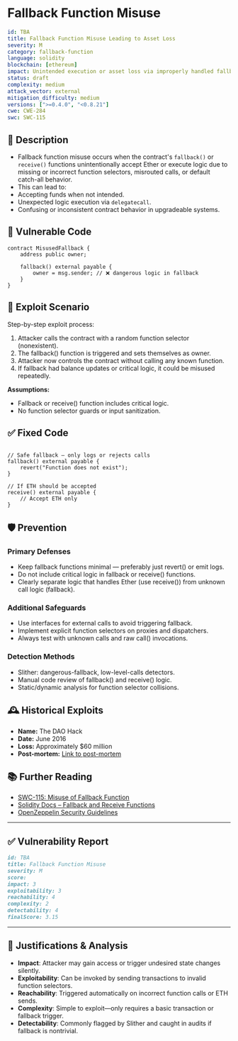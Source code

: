 # Fallback Function Misuse

```YAML
id: TBA
title: Fallback Function Misuse Leading to Asset Loss
severity: M
category: fallback-function
language: solidity
blockchain: [ethereum]
impact: Unintended execution or asset loss via improperly handled fallback
status: draft
complexity: medium
attack_vector: external
mitigation_difficulty: medium
versions: [">=0.4.0", "<0.8.21"]
cwe: CWE-284
swc: SWC-115
```

## 📝 Description

- Fallback function misuse occurs when the contract's `fallback()` or `receive()` functions unintentionally accept Ether or execute logic due to missing or incorrect function selectors, misrouted calls, or default catch-all behavior.
- This can lead to:
- Accepting funds when not intended.
- Unexpected logic execution via `delegatecall`.
- Confusing or inconsistent contract behavior in upgradeable systems.

## 🚨 Vulnerable Code

```solidity
contract MisusedFallback {
    address public owner;

    fallback() external payable {
        owner = msg.sender; // ❌ dangerous logic in fallback
    }
}
```

## 🧪 Exploit Scenario

Step-by-step exploit process:

1. Attacker calls the contract with a random function selector (nonexistent).
2. The fallback() function is triggered and sets themselves as owner.
3. Attacker now controls the contract without calling any known function.
4. If fallback had balance updates or critical logic, it could be misused repeatedly.

**Assumptions:**

- Fallback or receive() function includes critical logic.
- No function selector guards or input sanitization.

## ✅ Fixed Code

```solidity

// Safe fallback — only logs or rejects calls
fallback() external payable {
    revert("Function does not exist");
}

// If ETH should be accepted
receive() external payable {
    // Accept ETH only
}
```

## 🛡️ Prevention

### Primary Defenses

- Keep fallback functions minimal — preferably just revert() or emit logs.
- Do not include critical logic in fallback or receive() functions.
- Clearly separate logic that handles Ether (use receive()) from unknown call logic (fallback).

### Additional Safeguards

- Use interfaces for external calls to avoid triggering fallback.
- Implement explicit function selectors on proxies and dispatchers.
- Always test with unknown calls and raw call() invocations.

### Detection Methods

- Slither: dangerous-fallback, low-level-calls detectors.
- Manual code review of fallback() and receive() logic.
- Static/dynamic analysis for function selector collisions.

## 🕰️ Historical Exploits

- **Name:** The DAO Hack 
- **Date:** June 2016 
- **Loss:** Approximately $60 million 
- **Post-mortem:** [Link to post-mortem](https://crypto.news/the-dao-attack-understanding-what-happened/)

## 📚 Further Reading

- [SWC-115: Misuse of Fallback Function](https://swcregistry.io/docs/SWC-115)
- [Solidity Docs – Fallback and Receive Functions](https://docs.soliditylang.org/en/latest/contracts.html#fallback-function)
- [OpenZeppelin Security Guidelines](https://docs.openzeppelin.com/contracts/4.x/api/security)

---

## ✅ Vulnerability Report

```markdown
id: TBA
title: Fallback Function Misuse
severity: M
score:
impact: 3  
exploitability: 3
reachability: 4  
complexity: 2  
detectability: 4  
finalScore: 3.15
```

---

## 📄 Justifications & Analysis

- **Impact**: Attacker may gain access or trigger undesired state changes silently.
- **Exploitability**: Can be invoked by sending transactions to invalid function selectors.
- **Reachability**: Triggered automatically on incorrect function calls or ETH sends.
- **Complexity**: Simple to exploit—only requires a basic transaction or fallback trigger.
- **Detectability**: Commonly flagged by Slither and caught in audits if fallback is nontrivial.
